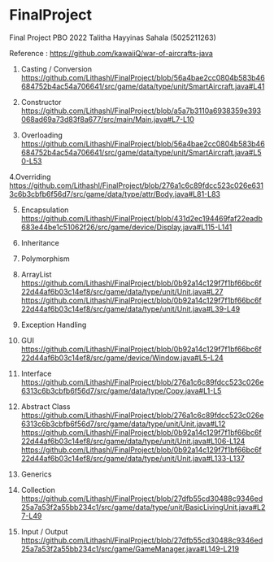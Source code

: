 # FinalProject

Final Project PBO 2022 Talitha Hayyinas Sahala (5025211263)

Reference : https://github.com/kawaiiQ/war-of-aircrafts-java

1. Casting / Conversion 
https://github.com/Lithashl/FinalProject/blob/56a4bae2cc0804b583b46684752b4ac54a706641/src/game/data/type/unit/SmartAircraft.java#L41

3. Constructor
https://github.com/Lithashl/FinalProject/blob/a5a7b3110a6938359e393068ad69a73d83f8a677/src/main/Main.java#L7-L10

3. Overloading 
https://github.com/Lithashl/FinalProject/blob/56a4bae2cc0804b583b46684752b4ac54a706641/src/game/data/type/unit/SmartAircraft.java#L50-L53

4.Overriding
https://github.com/Lithashl/FinalProject/blob/276a1c6c89fdcc523c026e6313c6b3cbfb6f56d7/src/game/data/type/attr/Body.java#L81-L83

5. Encapsulation
https://github.com/Lithashl/FinalProject/blob/431d2ec194469faf22eadb683e44be1c51062f26/src/game/device/Display.java#L115-L141

7. Inheritance
8. Polymorphism
9. ArrayList
https://github.com/Lithashl/FinalProject/blob/0b92a14c129f7f1bf66bc6f22d44af6b03c14ef8/src/game/data/type/unit/Unit.java#L27
https://github.com/Lithashl/FinalProject/blob/0b92a14c129f7f1bf66bc6f22d44af6b03c14ef8/src/game/data/type/unit/Unit.java#L39-L49
10. Exception Handling
11. GUI
https://github.com/Lithashl/FinalProject/blob/0b92a14c129f7f1bf66bc6f22d44af6b03c14ef8/src/game/device/Window.java#L5-L24

13. Interface
https://github.com/Lithashl/FinalProject/blob/276a1c6c89fdcc523c026e6313c6b3cbfb6f56d7/src/game/data/type/Copy.java#L1-L5
13. Abstract Class
https://github.com/Lithashl/FinalProject/blob/276a1c6c89fdcc523c026e6313c6b3cbfb6f56d7/src/game/data/type/unit/Unit.java#L12
https://github.com/Lithashl/FinalProject/blob/0b92a14c129f7f1bf66bc6f22d44af6b03c14ef8/src/game/data/type/unit/Unit.java#L106-L124
https://github.com/Lithashl/FinalProject/blob/0b92a14c129f7f1bf66bc6f22d44af6b03c14ef8/src/game/data/type/unit/Unit.java#L133-L137

15. Generics
16. Collection
https://github.com/Lithashl/FinalProject/blob/27dfb55cd30488c9346ed25a7a53f2a55bb234c1/src/game/data/type/unit/BasicLivingUnit.java#L27-L49
18. Input / Output
https://github.com/Lithashl/FinalProject/blob/27dfb55cd30488c9346ed25a7a53f2a55bb234c1/src/game/GameManager.java#L149-L219


